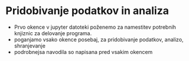 # Pridobivanje podatkov in analiza


- Prvo okence v jupyter datoteki poženemo za namestitev potrebnih knjiznic za delovanje programa.
- poganjamo vsako okence posebaj, za pridobivanje podatkov, analizo, shranjevanje
- podrobnejsa navodila so napisana pred vsakim okencem
